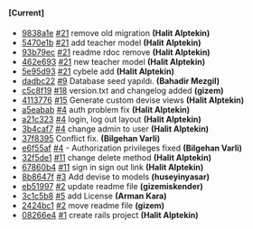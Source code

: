 
#### [Current]

#### 
 * [9838a1e](../../commit/9838a1e) [#21](../../issues/21) remove old migration __(Halit Alptekin)__
 * [5470e1b](../../commit/5470e1b) [#21](../../issues/21) add teacher model __(Halit Alptekin)__
 * [93b79ec](../../commit/93b79ec) [#21](../../issues/21) readme rdoc remove __(Halit Alptekin)__
 * [462e693](../../commit/462e693) [#21](../../issues/21) new teacher model __(Halit Alptekin)__
 * [5e95d93](../../commit/5e95d93) [#21](../../issues/21) cybele add __(Halit Alptekin)__
 * [dadbc22](../../commit/dadbc22) [#9](../../issues/9) Database seed yapıldı. __(Bahadir Mezgil)__
 * [c5c8f19](../../commit/c5c8f19) [#18](../../issues/18) version.txt and changelog added __(gizem)__
 * [4113776](../../commit/4113776) [#15](../../issues/15) Generate custom devise views __(Halit Alptekin)__
 * [a5eabab](../../commit/a5eabab) [#4](../../issues/4) auth problem fix __(Halit Alptekin)__
 * [a21c323](../../commit/a21c323) [#4](../../issues/4) login, log out layout __(Halit Alptekin)__
 * [3b4caf7](../../commit/3b4caf7) [#4](../../issues/4) change admin to user __(Halit Alptekin)__
 * [37f8395](../../commit/37f8395) Conflict fix. __(Bilgehan Varli)__
 * [e6f55af](../../commit/e6f55af) [#4](../../issues/4) - Authorization privileges fixed __(Bilgehan Varli)__
 * [32f5de1](../../commit/32f5de1) [#11](../../issues/11) change delete method __(Halit Alptekin)__
 * [67860b4](../../commit/67860b4) [#11](../../issues/11) sign in sign out link __(Halit Alptekin)__
 * [8b8647f](../../commit/8b8647f) [#3](../../issues/3) Add devise to models __(huseyinyasar)__
 * [eb51997](../../commit/eb51997) [#2](../../issues/2) update readme file __(gizemiskender)__
 * [3c1c5b8](../../commit/3c1c5b8) [#5](../../issues/5) add License __(Arman Kara)__
 * [2424bc1](../../commit/2424bc1) [#2](../../issues/2) move readme file __(gizem)__
 * [08266e4](../../commit/08266e4) [#1](../../issues/1) create rails project __(Halit Alptekin)__
